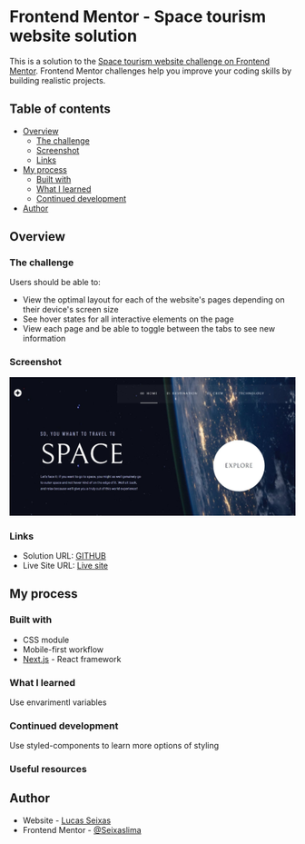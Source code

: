 # Frontend Mentor - Space tourism website solution

This is a solution to the [Space tourism website challenge on Frontend Mentor](https://www.frontendmentor.io/challenges/space-tourism-multipage-website-gRWj1URZ3). Frontend Mentor challenges help you improve your coding skills by building realistic projects.

## Table of contents

- [Overview](#overview)
  - [The challenge](#the-challenge)
  - [Screenshot](#screenshot)
  - [Links](#links)
- [My process](#my-process)
  - [Built with](#built-with)
  - [What I learned](#what-i-learned)
  - [Continued development](#continued-development)
- [Author](#author)

## Overview

### The challenge

Users should be able to:

- View the optimal layout for each of the website's pages depending on their device's screen size
- See hover states for all interactive elements on the page
- View each page and be able to toggle between the tabs to see new information

### Screenshot

![first page](./screenshot/first-page-desktop.jpeg)

### Links

- Solution URL: [GITHUB](https://github.com/Seixaslima/space-tourism-website)
- Live Site URL: [Live site](https://space-tourism-website-eight-omega.vercel.app/)

## My process

### Built with

- CSS module
- Mobile-first workflow
- [Next.js](https://nextjs.org/) - React framework

### What I learned

Use envarimentl variables

### Continued development

Use styled-components to learn more options of styling

### Useful resources

## Author

- Website - [Lucas Seixas](https://github.com/Seixaslima/)
- Frontend Mentor - [@Seixaslima](https://www.frontendmentor.io/profile/Seixaslima)
